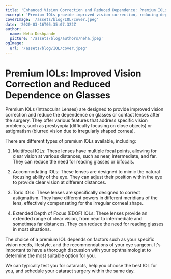 ```yaml
---
title: 'Enhanced Vision Correction and Reduced Dependence: Premium IOLs'
excerpt: 'Premium IOLs provide improved vision correction, reducing dependence on glasses or contacts. Types include Multifocal, Accommodating, Toric, and EDOF IOLs. Choose based on your vision needs and recommendations from your surgeon.'
coverImage: '/assets/blog/IOL/cover.jpeg'
date: '2020-03-16T05:35:07.322Z'
author:
  name: Neha Deshpande
  picture: '/assets/blog/authors/neha.jpeg'
ogImage:
  url: '/assets/blog/IOL/cover.jpeg'
---
```


# Premium IOLs: Improved Vision Correction and Reduced Dependence on Glasses

Premium IOLs (Intraocular Lenses) are designed to provide improved vision correction and reduce the dependence on glasses or contact lenses after the surgery. They offer various features that address specific vision problems, such as presbyopia (difficulty focusing on close objects) or astigmatism (blurred vision due to irregularly shaped cornea).

There are different types of premium IOLs available, including:

1. Multifocal IOLs: These lenses have multiple focal points, allowing for clear vision at various distances, such as near, intermediate, and far. They can reduce the need for reading glasses or bifocals.

2. Accommodating IOLs: These lenses are designed to mimic the natural focusing ability of the eye. They can adjust their position within the eye to provide clear vision at different distances.

3. Toric IOLs: These lenses are specifically designed to correct astigmatism. They have different powers in different meridians of the lens, effectively compensating for the irregular corneal shape.

4. Extended Depth of Focus (EDOF) IOLs: These lenses provide an extended range of clear vision, from near to intermediate and sometimes far distances. They can reduce the need for reading glasses in most situations.

The choice of a premium IOL depends on factors such as your specific vision needs, lifestyle, and the recommendations of your eye surgeon. It's important to have a thorough discussion with your ophthalmologist to determine the most suitable option for you.

We can typically test you for cataracts, help you choose the best IOL for you, and schedule your cataract surgery within the same day.
